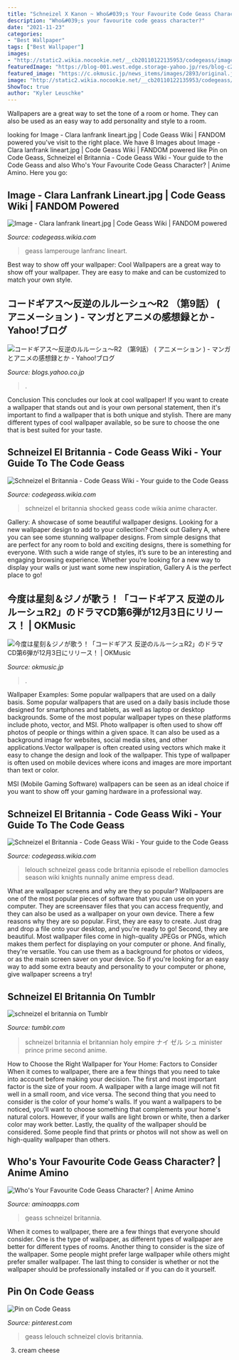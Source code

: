 ```yaml
---
title: "Schneizel X Kanon ~ Who&#039;s Your Favourite Code Geass Character?"
description: "Who&#039;s your favourite code geass character?"
date: "2021-11-23"
categories:
- "Best Wallpaper"
tags: ["Best Wallpaper"]
images:
- "http://static2.wikia.nocookie.net/__cb20110122135953/codegeass/images/1/1d/Lelouch_and_Schneizel.jpg"
featuredImage: "https://blog-001.west.edge.storage-yahoo.jp/res/blog-c2-ee/chihaya1023/folder/620740/68/33653768/img_5?1213089297"
featured_image: "https://c.okmusic.jp/news_items/images/2893/original.jpg?1495684924"
image: "http://static2.wikia.nocookie.net/__cb20110122135953/codegeass/images/1/1d/Lelouch_and_Schneizel.jpg"
ShowToc: true
author: "Kyler Leuschke"
---
```



Wallpapers are a great way to set the tone of a room or home. They can also be used as an easy way to add personality and style to a room.

	

		
looking for Image - Clara lanfrank lineart.jpg | Code Geass Wiki | FANDOM powered you've visit to the right place. We have 8 Images about Image - Clara lanfrank lineart.jpg | Code Geass Wiki | FANDOM powered like Pin on Code Geass, Schneizel el Britannia - Code Geass Wiki - Your guide to the Code Geass and also Who&#039;s Your Favourite Code Geass Character? | Anime Amino. Here you go:
		
    
## Image - Clara Lanfrank Lineart.jpg | Code Geass Wiki | FANDOM Powered

<img loading=lazy src="http://vignette3.wikia.nocookie.net/codegeass/images/9/9a/Clara_lanfrank_lineart.jpg/revision/latest?cb=20160228205328" onerror="this.onerror=null;this.src='https://tse3.mm.bing.net/th?id=OIP.v8Z5EAL_NxCW7WQUu_FHSgHaK7&amp;pid=15.1';" alt="Image - Clara lanfrank lineart.jpg | Code Geass Wiki | FANDOM powered">

_Source: codegeass.wikia.com_

>geass lamperouge lanfranc lineart. 

	

Best way to show off your wallpaper:
Cool Wallpapers are a great way to show off your wallpaper. They are easy to make and can be customized to match your own style.

    
## コードギアス～反逆のルルーシュ～R2 （第9話） ( アニメーション ) - マンガとアニメの感想録とか - Yahoo!ブログ

<img loading=lazy src="https://blog-001.west.edge.storage-yahoo.jp/res/blog-c2-ee/chihaya1023/folder/620740/68/33653768/img_5?1213089297" onerror="this.onerror=null;this.src='https://tse1.mm.bing.net/th?id=OIP.6-vJWdacIfx_WWD31cjdpQHaCT&amp;pid=15.1';" alt="コードギアス～反逆のルルーシュ～R2 （第9話） ( アニメーション ) - マンガとアニメの感想録とか - Yahoo!ブログ">

_Source: blogs.yahoo.co.jp_

>. 

	

Conclusion
This concludes our look at cool wallpaper! If you want to create a wallpaper that stands out and is your own personal statement, then it's important to find a wallpaper that is both unique and stylish. There are many different types of cool wallpaper available, so be sure to choose the one that is best suited for your taste.

    
## Schneizel El Britannia - Code Geass Wiki - Your Guide To The Code Geass

<img loading=lazy src="http://img1.wikia.nocookie.net/__cb20110601111705/codegeass/images/7/72/Schneizel_shocked.png" onerror="this.onerror=null;this.src='https://tse2.mm.bing.net/th?id=OIP.FMJZhmfu4YA6ftXUWIe48wHaFK&amp;pid=15.1';" alt="Schneizel el Britannia - Code Geass Wiki - Your guide to the Code Geass">

_Source: codegeass.wikia.com_

>schneizel el britannia shocked geass code wikia anime character. 

	

Gallery: A showcase of some beautiful wallpaper designs.
Looking for a new wallpaper design to add to your collection? Check out Gallery A, where you can see some stunning wallpaper designs. From simple designs that are perfect for any room to bold and exciting designs, there is something for everyone. With such a wide range of styles, it’s sure to be an interesting and engaging browsing experience. Whether you’re looking for a new way to display your walls or just want some new inspiration, Gallery A is the perfect place to go!





	
	
    
## 今度は星刻＆ジノが歌う！「コードギアス 反逆のルルーシュR2」のドラマCD第6弾が12月3日にリリース！ | OKMusic

<img loading=lazy src="https://c.okmusic.jp/news_items/images/2893/original.jpg?1495684924" onerror="this.onerror=null;this.src='https://tse1.mm.bing.net/th?id=OIP.FU-HbGyMdxpmf6wx4pkPHAHaHF&amp;pid=15.1';" alt="今度は星刻＆ジノが歌う！「コードギアス 反逆のルルーシュR2」のドラマCD第6弾が12月3日にリリース！ | OKMusic">

_Source: okmusic.jp_

>. 

	

Wallpaper Examples: Some popular wallpapers that are used on a daily basis.
Some popular wallpapers that are used on a daily basis include those designed for smartphones and tablets, as well as laptop or desktop backgrounds. Some of the most popular wallpaper types on these platforms include photo, vector, and MSI. 
Photo wallpaper is often used to show off photos of people or things within a given space. It can also be used as a background image for websites, social media sites, and other applications.Vector wallpaper is often created using vectors which make it easy to change the design and look of the wallpaper. This type of wallpaper is often used on mobile devices where icons and images are more important than text or color. 

MSI (Mobile Gaming Software) wallpapers can be seen as an ideal choice if you want to show off your gaming hardware in a professional way.

    
## Schneizel El Britannia - Code Geass Wiki - Your Guide To The Code Geass

<img loading=lazy src="http://static2.wikia.nocookie.net/__cb20110122135953/codegeass/images/1/1d/Lelouch_and_Schneizel.jpg" onerror="this.onerror=null;this.src='https://tse4.mm.bing.net/th?id=OIP.Y7w53B3MR2DGlKI7wfaFYQHaEK&amp;pid=15.1';" alt="Schneizel el Britannia - Code Geass Wiki - Your guide to the Code Geass">

_Source: codegeass.wikia.com_

>lelouch schneizel geass code britannia episode el rebellion damocles season wiki knights nunnally anime empress dead. 

	

What are wallpaper screens and why are they so popular?
Wallpapers are one of the most popular pieces of software that you can use on your computer. They are screensaver files that you can access frequently, and they can also be used as a wallpaper on your own device. There a few reasons why they are so popular. First, they are easy to create. Just drag and drop a file onto your desktop, and you're ready to go! Second, they are beautiful. Most wallpaper files come in high-quality JPEGs or PNGs, which makes them perfect for displaying on your computer or phone. And finally, they're versatile. You can use them as a background for photos or videos, or as the main screen saver on your device. So if you're looking for an easy way to add some extra beauty and personality to your computer or phone, give wallpaper screens a try!

    
## Schneizel El Britannia On Tumblr

<img loading=lazy src="http://31.media.tumblr.com/2f3424a4c5e08f4b039cc0cdc7de93d2/tumblr_nmtsrsEjYm1rs4yfmo1_500.gif" onerror="this.onerror=null;this.src='https://tse4.mm.bing.net/th?id=OIP.xO7Iz0vMWBjlQMQNkqvQiAHaEJ&amp;pid=15.1';" alt="schneizel el britannia on Tumblr">

_Source: tumblr.com_

>schneizel britannia el britannian holy empire ナイ ゼル シュ minister prince prime second anime. 

	

How to Choose the Right Wallpaper for Your Home: Factors to Consider
When it comes to wallpaper, there are a few things that you need to take into account before making your decision. The first and most important factor is the size of your room. A wallpaper with a large image will not fit well in a small room, and vice versa. 
The second thing that you need to consider is the color of your home's walls. If you want a wallpapers to be noticed, you'll want to choose something that complements your home's natural colors. However, if your walls are light brown or white, then a darker color may work better. 
Lastly, the quality of the wallpaper should be considered. Some people find that prints or photos will not show as well on high-quality wallpaper than others.

    
## Who&#039;s Your Favourite Code Geass Character? | Anime Amino

<img loading=lazy src="http://pm1.narvii.com/5850/b14fa3562a339d8726ffff15a71da06a94d611d9_hq.jpg" onerror="this.onerror=null;this.src='https://tse1.mm.bing.net/th?id=OIP.HTyqlBMedcSfZ8BwzsdhNwHaEK&amp;pid=15.1';" alt="Who&#039;s Your Favourite Code Geass Character? | Anime Amino">

_Source: aminoapps.com_

>geass schneizel britannia. 

	

When it comes to wallpaper, there are a few things that everyone should consider. One is the type of wallpaper, as different types of wallpaper are better for different types of rooms. Another thing to consider is the size of the wallpaper. Some people might prefer large wallpaper while others might prefer smaller wallpaper. The last thing to consider is whether or not the wallpaper should be professionally installed or if you can do it yourself.

    
## Pin On Code Geass

<img loading=lazy src="http://24.media.tumblr.com/tumblr_lxia0pj8gm1qk6npho1_500.jpg" onerror="this.onerror=null;this.src='https://tse2.mm.bing.net/th?id=OIP.3C5nsUxd_QrBwdVZoEYOrwAAAA&amp;pid=15.1';" alt="Pin on Code Geass">

_Source: pinterest.com_

>geass lelouch schneizel clovis britannia. 

	

3. cream cheese 

